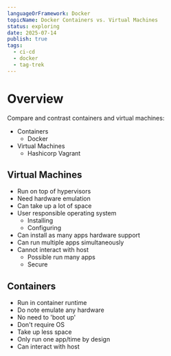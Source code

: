 ```yaml
---
languageOrFramework: Docker
topicName: Docker Containers vs. Virtual Machines
status: exploring
date: 2025-07-14
publish: true
tags:
  - ci-cd
  - docker
  - tag-trek
---
```

# Overview
Compare and contrast containers and virtual machines:
- Containers
    - Docker
- Virtual Machines
    - Hashicorp Vagrant

## Virtual Machines
- Run on top of hypervisors
- Need hardware emulation
- Can take up a lot of space
- User responsible operating system
    - Installing
    - Configuring
- Can install as many apps hardware support
- Can run multiple apps simultaneously
- Cannot interact with host
    - Possible run many apps
    - Secure

## Containers
- Run in container runtime
- Do note emulate any hardware
- No need to 'boot up'
- Don't require OS
- Take up less space
- Only run one app/time by design
- Can interact with host